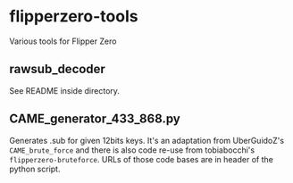# flipperzero-tools
Various tools for Flipper Zero

## rawsub_decoder
See README inside directory.

## CAME_generator_433_868.py
Generates .sub for given 12bits keys.
It's an adaptation from UberGuidoZ's `CAME_brute_force` and there is also code re-use from tobiabocchi's `flipperzero-bruteforce`. URLs of those code bases are in header of the python script.

